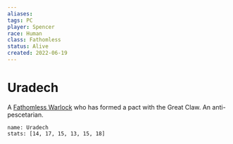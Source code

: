 ```yaml
---
aliases: 
tags: PC
player: Spencer
race: Human
class: Fathomless
status: Alive
created: 2022-06-19
---
```

# Uradech
A [Fathomless Warlock](https://5e.tools/classes.html#warlock_phb,state:sub-fathomless-tce=b1) who has formed a pact with the Great Claw. An anti-pescetarian.
```statblock
name: Uradech
stats: [14, 17, 15, 13, 15, 18]
```
